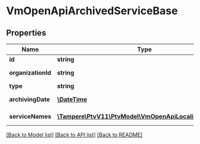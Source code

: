 # VmOpenApiArchivedServiceBase

## Properties
Name | Type | Description | Notes
------------ | ------------- | ------------- | -------------
**id** | **string** | Service id. | [optional] 
**organizationId** | **string** | Organization id. | [optional] 
**type** | **string** | Service type | [optional] 
**archivingDate** | [**\DateTime**](\DateTime.md) | Archiving date (utc). | [optional] 
**serviceNames** | [**\Tampere\PtvV11\PtvModel\VmOpenApiLocalizedListItem[]**](VmOpenApiLocalizedListItem.md) | Service names. | [optional] 

[[Back to Model list]](../../README.md#documentation-for-models) [[Back to API list]](../../README.md#documentation-for-api-endpoints) [[Back to README]](../../README.md)

